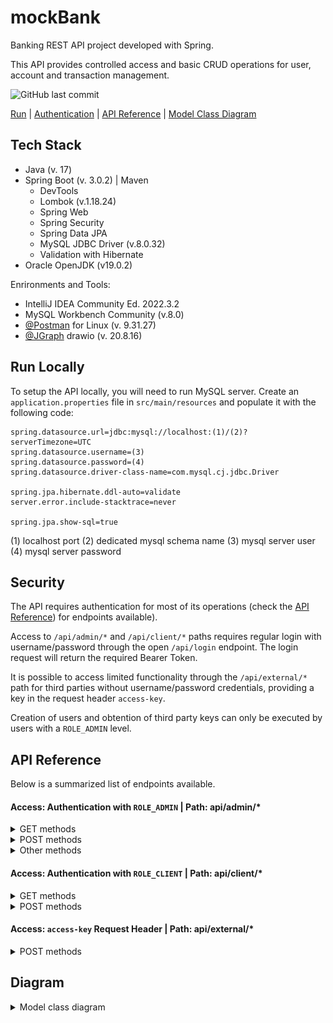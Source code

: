 
# mockBank

Banking REST API project developed with Spring. 

This API provides controlled access and basic CRUD operations for user, account and transaction management. 



![GitHub last commit](https://img.shields.io/github/last-commit/marnamrs/mockbanking)

[Run](#run-locally) | [Authentication](#security) | [API Reference](#api-reference) | [Model Class Diagram](#diagram)

## Tech Stack

- Java (v. 17)
- Spring Boot (v. 3.0.2) | Maven
    - DevTools
    - Lombok (v.1.18.24)
    - Spring Web
    - Spring Security
    - Spring Data JPA
    - MySQL JDBC Driver (v.8.0.32)
    - Validation with Hibernate
- Oracle OpenJDK (v19.0.2)

Enrironments and Tools: 
- IntelliJ IDEA Community Ed. 2022.3.2
- MySQL Workbench Community (v.8.0)
- [@Postman](https://github.com/postmanlabs) for Linux (v. 9.31.27)
- [@JGraph](https://github.com/jgraph) drawio (v. 20.8.16)





## Run Locally

To setup the API locally, you will need to run MySQL server. Create an `application.properties` file in `src/main/resources` and populate it with the following code:

```
spring.datasource.url=jdbc:mysql://localhost:(1)/(2)?serverTimezone=UTC
spring.datasource.username=(3)
spring.datasource.password=(4)
spring.datasource.driver-class-name=com.mysql.cj.jdbc.Driver

spring.jpa.hibernate.ddl-auto=validate
server.error.include-stacktrace=never

spring.jpa.show-sql=true

```
(1) localhost port
(2) dedicated mysql schema name
(3) mysql server user
(4) mysql server password



## Security

The API requires authentication for most of its operations (check the [API Reference](#api-reference)) for endpoints available).

Access to `/api/admin/*` and `/api/client/*` paths requires regular login with username/password through the open `/api/login` endpoint. The login request will return the required Bearer Token.

It is possible to access limited functionality through the `/api/external/*` path for third parties without username/password credentials, providing a key in the request header `access-key`. 

Creation of users and obtention of third party keys can only be executed by users with a `ROLE_ADMIN` level.







## API Reference

Below is a summarized list of endpoints available.

#### Access: Authentication with `ROLE_ADMIN` | Path: api/admin/*

<details>
<summary>GET methods</summary>
<br>

```
  GET /api/admin/users
```
| Parameter | Type     | Description                |
| :-------- | :------- | :------------------------- |
| - | - | Returns list of all users. |

```
  GET /api/admin/users/id?id={id}
```

| Parameter | Type     | Description                       |
| :-------- | :------- | :-------------------------------- |
| `id`      | `string` | **Required**. Id of item to fetch |

```
  GET /api/admin/externals
```

| Parameter | Type     | Description                |
| :-------- | :------- | :------------------------- |
| - | - | Returns list of all third parties. |

```
  GET /api/admin/externals/id?id={id}
```

| Parameter | Type     | Description                |
| :-------- | :------- | :------------------------- |
| `id` | `string` | **Required**. Id of item to fetch |

```
  GET /api/admin/accounts
```

| Parameter | Type     | Description                |
| :-------- | :------- | :------------------------- |
| - | - | Returns list of all accounts. |

```
  GET /api/admin/accounts/id?id={id}
```

| Parameter | Type     | Description                |
| :-------- | :------- | :------------------------- |
| `id` | `string` | **Required**. Id of item to fetch |

</details>

<details>
<summary>POST methods</summary>
<br>

```
  POST /api/admin/users/add
```
| Parameter | Type     | Description                |
| :-------- | :------- | :------------------------- |
| (RequestBody) | UserDTO | **Required**. Check UserDTO class for details. |

```
  POST /api/admin/externals/add
```
| Parameter | Type     | Description                |
| :-------- | :------- | :------------------------- |
| (RequestBody) | `string` | **Required**. Third Party name. |

Note: access key is generated upon creation of ThirdParty and logged before being encoded and saved to database. Raw access key needs to be provided to third party.

```
  POST /api/admin/accounts/add/checking
```
| Parameter | Type     | Description                |
| :-------- | :------- | :------------------------- |
| (RequestBody)  | AccountDTO | **Required**. Check AccountDTO class for details. |

```
  POST /api/admin/accounts/add/savings
```
| Parameter | Type     | Description                |
| :-------- | :------- | :------------------------- |
| (RequestBody)  | AccountDTO | **Required**. Check AccountDTO class for details. |

```
  POST /api/admin/accounts/add/credit
```
| Parameter | Type     | Description                |
| :-------- | :------- | :------------------------- |
| (RequestBody)  | AccountDTO | **Required**. Check AccountDTO class for details. |

    
</details>

<details>
<summary>Other methods</summary>
<br>
```
  PUT /api/admin/accounts/update/balance?accountId={accountId}&amount={amount}
```
| Parameter | Type     | Description                |
| :-------- | :------- | :------------------------- |
| `accountId` | `long` | **Required**. Id of item to update. |
| `amount` | `double` | **Required**. New balance. |

```
  DELETE /api/admin/users/delete/id?id={id}
```

| Parameter | Type     | Description                |
| :-------- | :------- | :------------------------- |
| `id` | `string` | **Required**. Id of item to delete |
    
    
</details>

#### Access: Authentication with `ROLE_CLIENT` | Path: api/client/*

<details>
<summary>GET methods</summary>
<br>

```
  GET /api/client/info
```
| Parameter | Type     | Description                |
| :-------- | :------- | :------------------------- |
| - | - | Returns information of authenticated user. |

```
  GET /api/client/accounts
```

| Parameter | Type     | Description                       |
| :-------- | :------- | :-------------------------------- |
| -      | - | Returns accounts of authenticated user |

```
  GET /api/client/accounts/id?id={id}
```
| Parameter | Type     | Description                |
| :-------- | :------- | :------------------------- |
| `id` | `string` | **Required**. Id of user account to fetch |

```
  GET /api/client/accounts/balance
```

| Parameter | Type     | Description                       |
| :-------- | :------- | :-------------------------------- |
| -      | - | Returns global balance of authenticated user |
    
</details>

<details>
<summary>POST methods</summary>
<br>
    
```
  POST /api/client/transaction/new
```
| Parameter | Type     | Description                |
| :-------- | :------- | :------------------------- |
| (RequestBody)  | TransactionDTO | **Required**. Check TransactionDTO class for details. |    

</details>

#### Access: `access-key` Request Header | Path: api/external/*


<details>
<summary>POST methods</summary>
<br>
    
```
  POST /api/external/transaction/new
```
| Parameter | Type     | Description                |
| :-------- | :------- | :------------------------- |
| (RequestBody)  | ExternalTransactionDTO | **Required**. Check ExternalTransactionDTO class for details. |    
| (RequestHeader) `access-key`  | String | **Required** |   

</details>


## Diagram

<details>
<summary>Model class diagram</summary>
<br>

Click on picture to view full size.

![model class UML diagram](https://github.com/marnamrs/mockbanking/blob/main/models-UMLclassdiagram.png)

</details>





